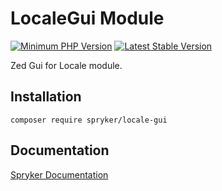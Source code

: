 # LocaleGui Module
[![Minimum PHP Version](https://img.shields.io/badge/php-%3E%3D%208.1-8892BF.svg)](https://php.net/)
[![Latest Stable Version](https://poser.pugx.org/spryker/locale-gui/v/stable.svg)](https://packagist.org/packages/spryker/locale-gui)

Zed Gui for Locale module.

## Installation

```
composer require spryker/locale-gui
```

## Documentation

[Spryker Documentation](https://docs.spryker.com)

